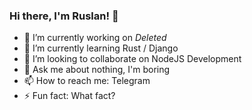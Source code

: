 ### Hi there, I'm Ruslan! 👋

- 🔭 I’m currently working on *Deleted*
- 🌱 I’m currently learning Rust / Django
- 👯 I’m looking to collaborate on NodeJS Development
- 💬 Ask me about nothing, I'm boring
- 📫 How to reach me: Telegram
- ⚡ Fun fact: What fact?

<!--START_SECTION:waka-->
<!--END_SECTION:waka-->
